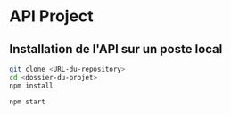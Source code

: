 # API Project

## Installation de l'API sur un poste local

```bash
git clone <URL-du-repository>
cd <dossier-du-projet>
npm install

npm start

